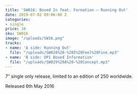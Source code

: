 ```yaml
---
title: 'SW016: Boxed In feat. Formation – Running Out'
date: 2019-07-02 09:06:00 Z
categories:
- single
price: 10
sku: SW016
image: "/uploads/SW16.png"
tracks:
- name: 'A side: Running Out'
  file: "/uploads/SW028%20-%20I%20Feel%20Fine.mp3"
- name: 'B side: OP1 Boxed Information'
  file: "/uploads/SW029%20A%20-%20Concept.mp3"
---
```


7″ single only release, limited to an edition of 250 worldwide.

Released 6th May 2016